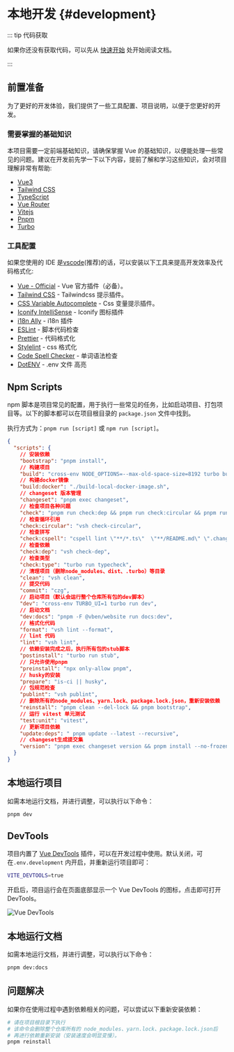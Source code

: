 # 本地开发 {#development}

::: tip 代码获取

如果你还没有获取代码，可以先从 [快速开始](../introduction/quick-start.md) 处开始阅读文档。

:::

## 前置准备

为了更好的开发体验，我们提供了一些工具配置、项目说明，以便于您更好的开发。

### 需要掌握的基础知识

本项目需要一定前端基础知识，请确保掌握 Vue 的基础知识，以便能处理一些常见的问题。建议在开发前先学一下以下内容，提前了解和学习这些知识，会对项目理解非常有帮助:

- [Vue3](https://vuejs.org/)
- [Tailwind CSS](https://tailwindcss.com/)
- [TypeScript](https://www.typescriptlang.org/)
- [Vue Router](https://router.vuejs.org/)
- [Vitejs](https://vitejs.dev/)
- [Pnpm](https://pnpm.io/)
- [Turbo](https://turbo.build/)

### 工具配置

如果您使用的 IDE 是[vscode](https://code.visualstudio.com/)(推荐)的话，可以安装以下工具来提高开发效率及代码格式化:

- [Vue - Official](https://marketplace.visualstudio.com/items?itemName=Vue.volar) - Vue 官方插件（必备）。
- [Tailwind CSS](https://marketplace.visualstudio.com/items?itemName=bradlc.vscode-tailwindcss) - Tailwindcss 提示插件。
- [CSS Variable Autocomplete](https://marketplace.visualstudio.com/items?itemName=bradlc.vunguyentuan.vscode-css-variables) - Css 变量提示插件。
- [Iconify IntelliSense](https://marketplace.visualstudio.com/items?itemName=antfu.iconify) - Iconify 图标插件
- [i18n Ally](https://marketplace.visualstudio.com/items?itemName=Lokalise.i18n-ally) - i18n 插件
- [ESLint](https://marketplace.visualstudio.com/items?itemName=dbaeumer.vscode-eslint) - 脚本代码检查
- [Prettier](https://marketplace.visualstudio.com/items?itemName=esbenp.prettier-vscode) - 代码格式化
- [Stylelint](https://marketplace.visualstudio.com/items?itemName=stylelint.vscode-stylelint) - css 格式化
- [Code Spell Checker](https://marketplace.visualstudio.com/items?itemName=streetsidesoftware.code-spell-checker) - 单词语法检查
- [DotENV](https://marketplace.visualstudio.com/items?itemName=mikestead.dotenv) - .env 文件 高亮

## Npm Scripts

npm 脚本是项目常见的配置，用于执行一些常见的任务，比如启动项目、打包项目等。以下的脚本都可以在项目根目录的 `package.json` 文件中找到。

执行方式为：`pnpm run [script]` 或 `npm run [script]`。

```json
{
  "scripts": {
    // 安装依赖
    "bootstrap": "pnpm install",
    // 构建项目
    "build": "cross-env NODE_OPTIONS=--max-old-space-size=8192 turbo build",
    // 构建docker镜像
    "build:docker": "./build-local-docker-image.sh",
    // changeset 版本管理
    "changeset": "pnpm exec changeset",
    // 检查项目各种问题
    "check": "pnpm run check:dep && pnpm run check:circular && pnpm run check:type && pnpm run check:cspell",
    // 检查循环引用
    "check:circular": "vsh check-circular",
    // 检查拼写
    "check:cspell": "cspell lint \"**/*.ts\"  \"**/README.md\" \".changeset/*.md\" --no-progress",
    // 检查依赖
    "check:dep": "vsh check-dep",
    // 检查类型
    "check:type": "turbo run typecheck",
    // 清理项目（删除node_modules、dist、.turbo）等目录
    "clean": "vsh clean",
    // 提交代码
    "commit": "czg",
    // 启动项目（默认会运行整个仓库所有包的dev脚本）
    "dev": "cross-env TURBO_UI=1 turbo run dev",
    // 启动文档
    "dev:docs": "pnpm -F @vben/website run docs:dev",
    // 格式化代码
    "format": "vsh lint --format",
    // lint 代码
    "lint": "vsh lint",
    // 依赖安装完成之后，执行所有包的stub脚本
    "postinstall": "turbo run stub",
    // 只允许使用pnpm
    "preinstall": "npx only-allow pnpm",
    // husky的安装
    "prepare": "is-ci || husky",
    // 包规范检查
    "publint": "vsh publint",
    // 删除所有的node_modules、yarn.lock、package.lock.json，重新安装依赖
    "reinstall": "pnpm clean --del-lock && pnpm bootstrap",
    // 运行 vitest 单元测试
    "test:unit": "vitest",
    // 更新项目依赖
    "update:deps": " pnpm update --latest --recursive",
    // changeset生成提交集
    "version": "pnpm exec changeset version && pnpm install --no-frozen-lockfile"
  }
}
```

## 本地运行项目

如需本地运行文档，并进行调整，可以执行以下命令：

```bash
pnpm dev
```

## DevTools

项目内置了 [Vue DevTools](https://github.com/vuejs/devtools-next) 插件，可以在开发过程中使用。默认关闭，可在`.env.development` 内开启，并重新运行项目即可：

```bash
VITE_DEVTOOLS=true
```

开启后，项目运行会在页面底部显示一个 Vue DevTools 的图标，点击即可打开 DevTools。

![Vue DevTools](/guide/devtools.png)

## 本地运行文档

如需本地运行文档，并进行调整，可以执行以下命令：

```bash
pnpm dev:docs
```

## 问题解决

如果你在使用过程中遇到依赖相关的问题，可以尝试以下重新安装依赖：

```bash
# 请在项目根目录下执行
# 该命令会删除整个仓库所有的 node_modules、yarn.lock、package.lock.json后
# 再进行依赖重新安装（安装速度会明显变慢）。
pnpm reinstall
```
